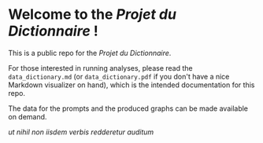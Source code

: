 # Welcome to the *Projet du Dictionnaire* !

This is a public repo for the *Projet du Dictionnaire*. 

For those interested in running analyses, please read the `data_dictionary.md` (or `data_dictionary.pdf` if you don't have a nice Markdown visualizer on hand), which is the intended documentation for this repo. 

The data for the prompts and the produced graphs can be made available on demand.

*ut nihil non iisdem verbis redderetur auditum*
